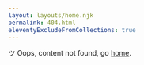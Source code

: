 ```yaml
---
layout: layouts/home.njk
permalink: 404.html
eleventyExcludeFromCollections: true
---
```


ツ Oops, content not found, go <a href="/">home</a>.
